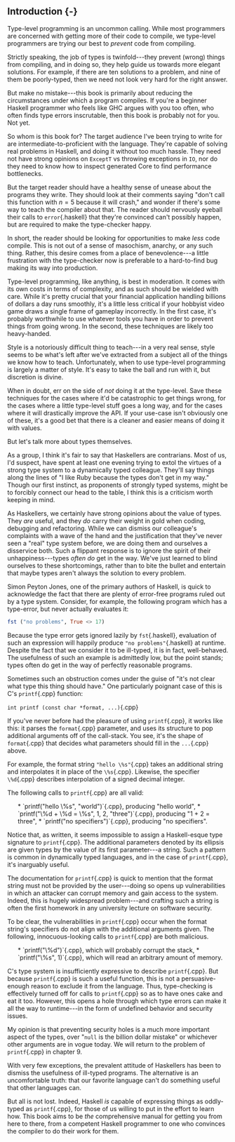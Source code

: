 ## Introduction {-}

Type-level programming is an uncommon calling. While most programmers are
concerned with getting more of their code to compile, we type-level programmers
are trying our best to *prevent* code from compiling.

Strictly speaking, the job of types is twinfold---they prevent (wrong) things
from compiling, and in doing so, they help guide us towards more elegant
solutions. For example, if there are ten solutions to a problem, and nine of
them be poorly-typed, then we need not look very hard for the right answer.

But make no mistake---this book is primarily about reducing the circumstances
under which a program compiles. If you're a beginner Haskell programmer who
feels like GHC argues with you too often, who often finds type errors
inscrutable, then this book is probably not for you. Not yet.

So whom is this book for? The target audience I've been trying to write for are
intermediate-to-proficient with the language. They're capable of solving real
problems in Haskell, and doing it without too much hassle. They need not have
strong opinions on `ExceptT` vs throwing exceptions in `IO`, nor do they
need to know how to inspect generated Core to find performance bottlenecks.

But the target reader should have a healthy sense of unease about the programs
they write. They should look at their comments saying "don't call this function
with $n=5$ because it will crash," and wonder if there's some way to teach the
compiler about that. The reader should nervously eyeball their calls to
`error`{.haskell} that they're convinced can't possibly happen, but are required to
make the type-checker happy.

In short, the reader should be looking for opportunities to make *less*
code compile. This is not out of a sense of masochism, anarchy, or any such
thing. Rather, this desire comes from a place of benevolence---a little
frustration with the type-checker now is preferable to a hard-to-find bug making
its way into production.

Type-level programming, like anything, is best in moderation. It comes with its
own costs in terms of complexity, and as such should be wielded with care. While
it's pretty crucial that your financial application handling billions of dollars
a day runs smoothly, it's a little less critical if your hobbyist video game
draws a single frame of gameplay incorrectly. In the first case, it's probably
worthwhile to use whatever tools you have in order to prevent things from going
wrong. In the second, these techniques are likely too heavy-handed.

Style is a notoriously difficult thing to teach---in a very real sense, style
seems to be what's left after we've extracted from a subject all of the things
we know how to teach. Unfortunately, when to use type-level programming is
largely a matter of style. It's easy to take the ball and run with it, but
discretion is divine.

When in doubt, err on the side of *not* doing it at the type-level. Save
these techniques for the cases where it'd be catastrophic to get things wrong,
for the cases where a little type-level stuff goes a long way, and for the cases
where it will drastically improve the API. If your use-case isn't obviously one
of these, it's a good bet that there is a cleaner and easier means of doing it
with values.

But let's talk more about types themselves.

As a group, I think it's fair to say that Haskellers are contrarians. Most of
us, I'd suspect, have spent at least one evening trying to extol the virtues of
a strong type system to a dynamically typed colleague. They'll say things along
the lines of "I like Ruby because the types don't get in my way." Though our
first instinct, as proponents of strongly typed systems, might be to forcibly
connect our head to the table, I think this is a criticism worth keeping in
mind.

As Haskellers, we certainly have strong opinions about the value of types. They
*are* useful, and they *do* carry their weight in gold when coding,
debugging and refactoring. While we can dismiss our colleague's complaints with
a wave of the hand and the justification that they've never seen a "real" type
system before, we are doing them and ourselves a disservice both. Such a
flippant response is to ignore the spirit of their unhappiness---types
*often do* get in the way.  We've just learned to blind ourselves to these
shortcomings, rather than to bite the bullet and entertain that maybe types
aren't always the solution to every problem.

Simon Peyton Jones, one of the primary authors of Haskell, is quick to
acknowledge the fact that there are plenty of error-free programs ruled out by a
type system. Consider, for example, the following program which has a
type-error, but never actually evaluates it:

```haskell
fst ("no problems", True <> 17)
```

Because the type error gets ignored lazily by `fst`{.haskell}, evaluation of such an
expression will happily produce `"no problems"`{.haskell} at runtime. Despite the fact
that we consider it to be ill-typed, it is in fact, well-behaved. The usefulness
of such an example is admittedly low, but the point stands; types often do get
in the way of perfectly reasonable programs.

Sometimes such an obstruction comes under the guise of "it's not clear what
type this thing should have." One particularly poignant case of this is C's
`printf`{.cpp} function:


`int printf (const char *format, ...)`{.cpp}


If you've never before had the pleasure of using `printf`{.cpp}, it works like
this: it parses the `format`{.cpp} parameter, and uses its structure to pop
additional arguments off of the call-stack. You see, it's the shape of
`format`{.cpp} that decides what parameters should fill in the `...`{.cpp} above.

For example, the format string `"hello \%s"`{.cpp} takes an additional string and
interpolates it in place of the `\%s`{.cpp}. Likewise, the specifier `\%d`{.cpp}
describes interpolation of a signed decimal integer.

The following calls to `printf`{.cpp} are all valid:

<ul>
  * `printf("hello \%s", "world")`{.cpp}, producing "hello world",
  * `printf("\%d + \%d = \%s", 1, 2, "three")`{.cpp}, producing "1 + 2 =
    three",
  * `printf("no specifiers")`{.cpp}, producing "no specifiers".
</ul>

Notice that, as written, it seems impossible to assign a Haskell-esque type
signature to `printf`{.cpp}. The additional parameters denoted by its ellipsis are
given types by the value of its first parameter---a string. Such a pattern is
common in dynamically typed languages, and in the case of `printf`{.cpp}, it's
inarguably useful.

The documentation for `printf`{.cpp} is quick to mention that the format string
must not be provided by the user---doing so opens up vulnerabilities in which an
attacker can corrupt memory and gain access to the system. Indeed, this is
hugely widespread problem---and crafting such a string is often the first
homework in any university lecture on software security.

To be clear, the vulnerabilities in `printf`{.cpp} occur when the format string's
specifiers do not align with the additional arguments given. The following,
innocuous-looking calls to `printf`{.cpp} are both malicious.

<ul>
  * `printf("\%d")`{.cpp}, which will probably corrupt the stack,
  * `printf("\%s", 1)`{.cpp}, which will read an arbitrary amount of memory.
</ul>

C's type system is insufficiently expressive to describe `printf`{.cpp}. But
because `printf`{.cpp} is such a useful function, this is not a persuasive-enough
reason to exclude it from the language. Thus, type-checking is effectively
turned off for calls to `printf`{.cpp} so as to have ones cake and eat it too.
However, this opens a hole through which type errors can make it all the way to
runtime---in the form of undefined behavior and security issues.

My opinion is that preventing security holes is a much more important aspect of
the types, over "`null` is the billion dollar mistake" or whichever
other arguments are in vogue today. We will return to the problem of
`printf`{.cpp} in chapter 9.



With very few exceptions, the prevalent attitude of Haskellers has been to
dismiss the usefulness of ill-typed programs. The alternative is an
uncomfortable truth: that our favorite language can't do something useful that
other languages can.

But all is not lost. Indeed, Haskell *is* capable of expressing things as
oddly-typed as `printf`{.cpp}, for those of us willing to put in the effort to
learn how. This book aims to be *the* comprehensive manual for getting you
from here to there, from a competent Haskell programmer to one who convinces the
compiler to do their work for them.


